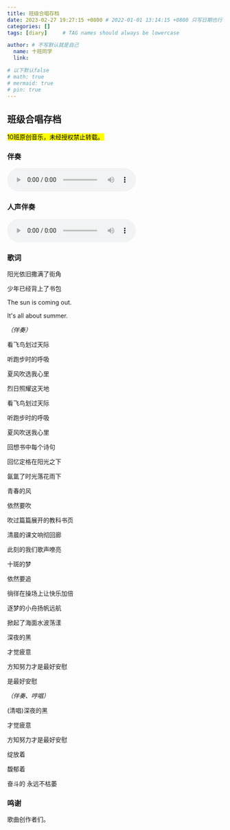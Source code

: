 ```yaml
---
title: 班级合唱存档
date: 2023-02-27 19:27:15 +0800 # 2022-01-01 13:14:15 +0800 只写日期也行；不写秒也行；这样也行 2022-03-09T00:55:42+08:00
categories: []
tags: [diary]     # TAG names should always be lowercase

author: # 不写默认就是自己
  name: 十班同学
  link: 

# 以下默认false
# math: true
# mermaid: true
# pin: true
---
```


## 班级合唱存档

<mark>10班原创音乐，未经授权禁止转载。</mark>

### 伴奏

<audio controls src="/blog/assets/media/20230227-1-1.mp3"></audio>

### 人声伴奏

<audio controls src="/blog/assets/media/20230227-1-2.mp3"></audio>

### 歌词

阳光依旧撒满了街角

少年已经背上了书包

The sun is coming out.

It's all about summer.

*（伴奏）*

看飞鸟划过天际

听跑步时的呼吸

夏风吹选我心里

烈日照耀这天地

看飞鸟划过天际

听跑步时的呼吸

夏风吹送我心里

回想书中每个诗句

回忆定格在阳光之下

氤氲了时光落花雨下

青春的风

依然要吹

吹过篇篇展开的教科书页

清晨的课文响彻回廊

此刻的我们歌声嘹亮

十斑的梦

依然要追

徜徉在操场上让快乐加倍

逐梦的小舟扬帆远航

掀起了海面水波荡漾

深夜的黑

才觉疲意

方知努力才是最好安慰

是最好安慰

*（伴奏、哼唱）*

(清唱)深夜的黑

才觉疲意

方知努力才是最好安慰

绽放着

馥郁着

奋斗的 永远不枯萎

### 鸣谢

歌曲创作者们。
